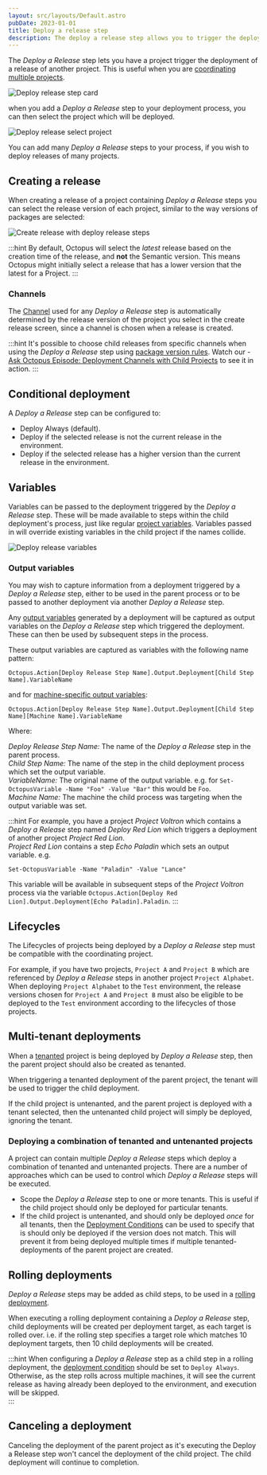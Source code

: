 ```yaml
---
layout: src/layouts/Default.astro
pubDate: 2023-01-01
title: Deploy a release step
description: The deploy a release step allows you to trigger the deployment of a release of a project from another project
---
```


The _Deploy a Release_ step lets you have a project trigger the deployment of a release of another project. This is useful when you are [coordinating multiple projects](/docs/projects/coordinating-multiple-projects/).

![Deploy release step card](deploy-release-card.png "width=500")

when you add a _Deploy a Release_ step to your deployment process, you can then select the project which will be deployed.

![Deploy release select project](deploy-release-step-select-project.png "width=500")

You can add many _Deploy a Release_ steps to your process, if you wish to deploy releases of many projects.

## Creating a release

When creating a release of a project containing _Deploy a Release_ steps you can select the release version of each project, similar to the way versions of packages are selected:

![Create release with deploy release steps](deploy-release-create-release-screen.png "width=500")

:::hint
By default, Octopus will select the *latest* release based on the creation time of the release, and **not** the Semantic version. This means Octopus might initially select a release that has a lower version that the latest for a Project.
:::

### Channels

The [Channel](/docs/releases/channels/) used for any _Deploy a Release_ step is automatically determined by the release version of the project you select in the create release screen, since a channel is chosen when a release is created.

:::hint
It's possible to choose child releases from specific channels when using the _Deploy a Release_ step using [package version rules](/docs/releases/channels/#Channels-versionrules). Watch our - [Ask Octopus Episode: Deployment Channels with Child Projects](https://www.youtube.com/watch?v=3oLVq1EpUfc) to see it in action.
:::

## Conditional deployment

A _Deploy a Release_ step can be configured to:

- Deploy Always (default).
- Deploy if the selected release is not the current release in the environment.
- Deploy if the selected release has a higher version than the current release in the environment.

## Variables

Variables can be passed to the deployment triggered by the _Deploy a Release_ step. These will be made available to steps within the child deployment's process, just like regular [project variables](/docs/projects/variables/).  Variables passed in will override existing variables in the child project if the names collide.

![Deploy release variables](deploy-release-step-variables.png "width=500")

### Output variables

You may wish to capture information from a deployment triggered by a _Deploy a Release_ step, either to be used in the parent process or to be passed to another deployment via another _Deploy a Release_ step.

Any [output variables](/docs/projects/variables/output-variables/) generated by a deployment will be captured as output variables on the _Deploy a Release_ step which triggered the deployment.  These can then be used by subsequent steps in the process.

These output variables are captured as variables with the following name pattern:

```
Octopus.Action[Deploy Release Step Name].Output.Deployment[Child Step Name].VariableName
```

and for [machine-specific output variables](/docs/projects/variables/output-variables/#Outputvariables-Outputfrommultiplemachines):

```
Octopus.Action[Deploy Release Step Name].Output.Deployment[Child Step Name][Machine Name].VariableName
```

Where:

*Deploy Release Step Name:* The name of the _Deploy a Release_ step in the parent process.    
*Child Step Name:* The name of the step in the child deployment process which set the output variable.   
*VariableName:* The original name of the output variable. e.g. for `Set-OctopusVariable -Name "Foo" -Value "Bar"` this would be `Foo`.   
*Machine Name:* The machine the child process was targeting when the output variable was set.   

:::hint
For example, you have a project _Project Voltron_ which contains a _Deploy a Release_ step named _Deploy Red Lion_ which triggers a deployment of another project _Project Red Lion_.  
_Project Red Lion_ contains a step _Echo Paladin_ which sets an output variable. e.g.

```
Set-OctopusVariable -Name "Paladin" -Value "Lance"
```

This variable will be available in subsequent steps of the _Project Voltron_ process via the variable `Octopus.Action[Deploy Red Lion].Output.Deployment[Echo Paladin].Paladin`.
:::

## Lifecycles

The Lifecycles of projects being deployed by a _Deploy a Release_ step must be compatible with the coordinating project.

For example, if you have two projects, `Project A` and `Project B` which are referenced by _Deploy a Release_ steps in another project `Project Alphabet`. When deploying `Project Alphabet` to the `Test` environment, the release versions chosen for `Project A` and `Project B` must also be eligible to be deployed to the `Test` environment according to the lifecycles of those projects.

## Multi-tenant deployments

When a [tenanted](/docs/tenants/) project is being deployed by _Deploy a Release_ step, then the parent project should also be created as tenanted.

When triggering a tenanted deployment of the parent project, the tenant will be used to trigger the child deployment.

If the child project is untenanted, and the parent project is deployed with a tenant selected, then the untenanted child project will simply be deployed, ignoring the tenant.

### Deploying a combination of tenanted and untenanted projects

A project can contain multiple _Deploy a Release_ steps which deploy a combination of tenanted and untenanted projects. There are a number of approaches which can be used to control which _Deploy a Release_ steps will be executed.   

- Scope the _Deploy a Release_  step to one or more tenants.  This is useful if the child project should only be deployed for particular tenants.  
- If the child project is untenanted, and should only be deployed _once_ for all tenants, then the [Deployment Conditions](#conditional-deployment) can be used to specify that is should only be deployed if the version does not match.  This will prevent it from being deployed multiple times if multiple tenanted-deployments of the parent project are created.

## Rolling deployments

_Deploy a Release_ steps may be added as child steps, to be used in a [rolling deployment](/docs/deployments/patterns/rolling-deployments/).

When executing a rolling deployment containing a _Deploy a Release_ step, child deployments will be created per deployment target, as each target is rolled over.  i.e. if the rolling step specifies a target role which matches 10 deployment targets, then 10 child deployments will be created. 

:::hint
When configuring a _Deploy a Release_ step as a child step in a rolling deployment, the [deployment condition](#conditional-deployment) should be set to `Deploy Always`.   
Otherwise, as the step rolls across multiple machines, it will see the current release as having already been deployed to the environment, and execution will be skipped.  
:::

## Canceling a deployment

Canceling the deployment of the parent project as it's executing the Deploy a Release step won't cancel the deployment of the child project. The child deployment will continue to completion.
